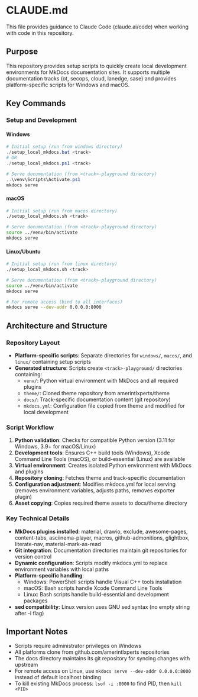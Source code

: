 # CLAUDE.md

This file provides guidance to Claude Code (claude.ai/code) when working with code in this repository.

## Purpose
This repository provides setup scripts to quickly create local development environments for MkDocs documentation sites. It supports multiple documentation tracks (ot, secops, cloud, lanedge, sase) and provides platform-specific scripts for Windows and macOS.

## Key Commands

### Setup and Development

#### Windows
```powershell
# Initial setup (run from windows directory)
./setup_local_mkdocs.bat <track>
# OR
./setup_local_mkdocs.ps1 <track>

# Serve documentation (from <track>-playground directory)
..\venv\Scripts\Activate.ps1
mkdocs serve
```

#### macOS
```bash
# Initial setup (run from macos directory)
./setup_local_mkdocs.sh <track>

# Serve documentation (from <track>-playground directory)
source ../venv/bin/activate
mkdocs serve
```

#### Linux/Ubuntu
```bash
# Initial setup (run from linux directory)
./setup_local_mkdocs.sh <track>

# Serve documentation (from <track>-playground directory)
source ../venv/bin/activate
mkdocs serve

# For remote access (bind to all interfaces)
mkdocs serve --dev-addr 0.0.0.0:8000
```

## Architecture and Structure

### Repository Layout
- **Platform-specific scripts**: Separate directories for `windows/`, `macos/`, and `linux/` containing setup scripts
- **Generated structure**: Scripts create `<track>-playground/` directories containing:
  - `venv/`: Python virtual environment with MkDocs and all required plugins
  - `theme/`: Cloned theme repository from amerintlxperts/theme
  - `docs/`: Track-specific documentation content (git repository)
  - `mkdocs.yml`: Configuration file copied from theme and modified for local development

### Script Workflow
1. **Python validation**: Checks for compatible Python version (3.11 for Windows, 3.9+ for macOS/Linux)
2. **Development tools**: Ensures C++ build tools (Windows), Xcode Command Line Tools (macOS), or build-essential (Linux) are available
3. **Virtual environment**: Creates isolated Python environment with MkDocs and plugins
4. **Repository cloning**: Fetches theme and track-specific documentation
5. **Configuration adjustment**: Modifies mkdocs.yml for local serving (removes environment variables, adjusts paths, removes exporter plugin)
6. **Asset copying**: Copies required theme assets to docs/theme directory

### Key Technical Details
- **MkDocs plugins installed**: material, drawio, exclude, awesome-pages, content-tabs, asciinema-player, macros, github-admonitions, glightbox, literate-nav, material-mark-as-read
- **Git integration**: Documentation directories maintain git repositories for version control
- **Dynamic configuration**: Scripts modify mkdocs.yml to replace environment variables with local paths
- **Platform-specific handling**: 
  - Windows: PowerShell scripts handle Visual C++ tools installation
  - macOS: Bash scripts handle Xcode Command Line Tools
  - Linux: Bash scripts handle build-essential and development packages
- **sed compatibility**: Linux version uses GNU sed syntax (no empty string after -i flag)

## Important Notes
- Scripts require administrator privileges on Windows
- All platforms clone from github.com/amerintlxperts repositories
- The docs directory maintains its git repository for syncing changes with upstream
- For remote access on Linux, use `mkdocs serve --dev-addr 0.0.0.0:8000` instead of default localhost binding
- To kill existing MkDocs process: `lsof -i :8000` to find PID, then `kill <PID>`